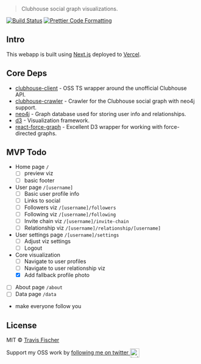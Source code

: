 > Clubhouse social graph visualizations.

[![Build Status](https://github.com/senpai-so/clubhouse-social-graph/actions/workflows/build.yml/badge.svg)](https://github.com/senpai-so/clubhouse-social-graph/actions/workflows/build.yml) [![Prettier Code Formatting](https://img.shields.io/badge/code_style-prettier-brightgreen.svg)](https://prettier.io)

## Intro

This webapp is built using [Next.js](https://nextjs.org) deployed to [Vercel](http://vercel.com).

## Core Deps

- [clubhouse-client](https://github.com/transitive-bullshit/clubhouse) - OSS TS wrapper around the unofficial Clubhouse API.
- [clubhouse-crawler](https://github.com/transitive-bullshit/clubhouse) - Crawler for the Clubhouse social graph with neo4j support.
- [neo4j](https://neo4j.com) - Graph database used for storing user info and relationships.
- [d3](https://d3js.org) - Visualization framework.
- [react-force-graph](https://github.com/vasturiano/react-force-graph) - Excellent D3 wrapper for working with force-directed graphs.

## MVP Todo

- Home page `/`
  - [ ] preview viz
  - [ ] basic footer
- User page `/[username]`
  - [ ] Basic user profile info
  - [ ] Links to social
  - [ ] Followers viz `/[username]/followers`
  - [ ] Following viz `/[username]/following`
  - [ ] Invite chain viz `/[username]/invite-chain`
  - [ ] Relationship viz `/[username]/relationship/[username]`
- User settings page `/[username]/settings`
  - [ ] Adjust viz settings
  - [ ] Logout
- Core visualization
  - [ ] Navigate to user profiles
  - [ ] Navigate to user relationship viz
  - [x] Add fallback profile photo
- [ ] About page `/about`
- [ ] Data page `/data`

- make everyone follow you

## License

MIT © [Travis Fischer](https://transitivebullsh.it)

Support my OSS work by <a href="https://twitter.com/transitive_bs">following me on twitter <img src="https://storage.googleapis.com/saasify-assets/twitter-logo.svg" alt="twitter" height="24px" align="center"></a>
